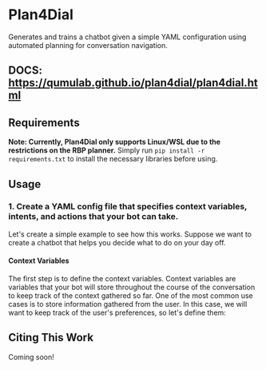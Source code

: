 # Plan4Dial

Generates and trains a chatbot given a simple YAML configuration using automated planning for conversation navigation.

## DOCS: https://qumulab.github.io/plan4dial/plan4dial.html

## Requirements
**Note: Currently, Plan4Dial only supports Linux/WSL due to the restrictions on the RBP planner.**
Simply run `pip install -r requirements.txt` to install the necessary libraries before using.

## Usage
### 1. Create a YAML config file that specifies context variables, intents, and actions that your bot can take.
Let's create a simple example to see how this works. Suppose we want to create a chatbot that helps you decide what to do on your day off.
#### Context Variables
The first step is to define the context variables. Context variables are variables that your bot will store throughout the course of the conversation to keep track of the context gathered so far. One of the most common use cases is to store information gathered from the user. In this case, we will want to keep track of the user's preferences, so let's define them:

## Citing This Work
Coming soon!
